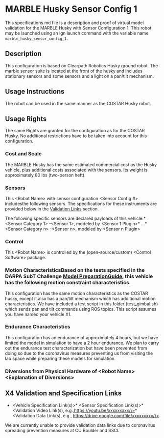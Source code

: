 <!---This is a Markdown description of a robot model submitted for inclusion in the DARPA Subterranean Challenge Technology Repository -->

# MARBLE Husky Sensor Config 1
This specifications.md file is a description and proof of virtual model validation for the MARBLE Husky with Sensor Configuration 1. This robot may be launched using an ign launch command with the variable name `marble_husky_sensor_config_1`.

## Description
This configuration is based on Clearpath Robotics Husky ground robot. The marble sensor suite is located at the front of the husky and includes stationary sensors and some sensors and a light on a pan/tilt mechanism.  

## Usage Instructions
The robot can be used in the same manner as the COSTAR Husky robot.

## Usage Rights
The same Rights are granted for the configuration as for the COSTAR Husky. No additional restrictions have to be taken into account for this configuration.

### Cost and Scale
The MARBLE Husky has the same estimated commercial cost as the Husky vehicle, plus additional costs associated with the sensors. Its weight is approximately 80 lbs (two-person heft). 

### Sensors
This \<Robot Name\> with sensor configuration \<Sensor Config #\> includesthe following sensors. The specifications for these instruments are provided below in the [Validation Links](#validation_links) section.

The following specific sensors are declared payloads of this vehicle:* \<Sensor Category 1\> -\<Sensor 1\>, modeled by \<Sensor 1 Plugin\>* ...* \<Sensor Category n\> -\<Sensor n\>, modeled by \<Sensor n Plugin\>

### Control
This \<Robot Name\> is controlled by the (open-source/custom) \<Control Software\> package.

### Motion CharacteristicsBased on the tests specified in the DARPA SubT Challenge [Model PreparationGuide](https://subtchallenge.com/\<fix_me\>), this vehicle has the following motion constraint characteristics. 

This configuration has the same motion characteristics as the COSTAR husky, except it also has a pan/tilt mechanism which has additional motion characteristics.  We have included a test script in this folder (test_gimbal.sh) which sends pan and tilt commands using ROS topics.  This script assumes you have named your vehicle X1.  

### Endurance Characteristics
This configuration has an endurance of approximately 4 hours, but we have limited the model in simulation to have a 2 hour endurance.  We plan to carry out the endurance test characterization but have been prevented from doing so due to the coronavirus measures preventing us from visiting the lab space while preparing these models for simulation.  

### Diversions from Physical Hardware of \<Robot Name\> <Explanation of Diversions\>

## <a name="validation_links"></a>X4 Validation and Specification Links
* \<Vehicle Specification Link(s)\>* \<Sensor Specification Link(s)\>* \<Validation Video Link(s), e.g.,https://youtu.be/xxxxxxxxx/\>* \<Validation Data Link(s), e.g., https://drive.google.com/file/xxxxxxxxx/\>

We are currently unable to provide validation data links due to coronavirus spreading prevention measures at CU Boulder and SSCI.  
